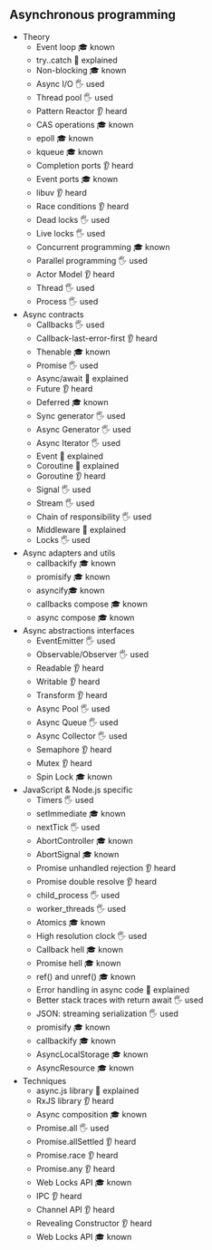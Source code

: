 ## Asynchronous programming

- Theory
  - Event loop 🎓 known
  - try..catch 🙋 explained
  - Non-blocking 🎓 known
  - Async I/O 🖐️ used
  - Thread pool 🖐️ used
  - Pattern Reactor 👂 heard
  - CAS operations 🎓 known
  - epoll 🎓 known
  - kqueue 🎓 known
  - Completion ports 👂 heard
  - Event ports 🎓 known
  - libuv 👂 heard
  - Race conditions 👂 heard
  - Dead locks 🖐️ used
  - Live locks 🖐️ used
  - Concurrent programming 🎓 known
  - Parallel programming 🖐️ used
  - Actor Model 👂 heard
  - Thread 🖐️ used
  - Process 🖐️ used
- Async contracts
  - Callbacks 🖐️ used
  - Callback-last-error-first 👂 heard
  - Thenable 🎓 known
  - Promise 🖐️ used
  - Async/await 🙋 explained
  - Future 👂 heard
  - Deferred 🎓 known
  - Sync generator 🖐️ used
  - Async Generator 🖐️ used
  - Async Iterator 🖐️ used
  - Event 🙋 explained
  - Coroutine 🙋 explained
  - Goroutine 👂 heard
  - Signal 🖐️ used
  - Stream 🖐️ used
  - Chain of responsibility 🖐️ used
  - Middleware 🙋 explained
  - Locks 🖐️ used
- Async adapters and utils
  - callbackify 🎓 known
  - promisify 🎓 known
  - asyncify🎓 known
  - callbacks compose 🎓 known
  - async compose 🎓 known
- Async abstractions interfaces
  - EventEmitter 🖐️ used
  - Observable/Observer 🖐️ used
  - Readable 👂 heard
  - Writable 👂 heard
  - Transform 👂 heard
  - Async Pool 🖐️ used
  - Async Queue 🖐️ used
  - Async Collector 🖐️ used
  - Semaphore 👂 heard
  - Mutex 👂 heard
  - Spin Lock 🎓 known
- JavaScript & Node.js specific
  - Timers 🖐️ used
  - setImmediate 🎓 known
  - nextTick 🖐️ used
  - AbortController 🎓 known
  - AbortSignal 🎓 known
  - Promise unhandled rejection 👂 heard
  - Promise double resolve 👂 heard
  - child_process 🖐️ used
  - worker_threads 🖐️ used
  - Atomics 🎓 known
  - High resolution clock 🖐️ used
  - Callback hell 🎓 known
  - Promise hell 🎓 known
  - ref() and unref() 🎓 known
  - Error handling in async code 🙋 explained
  - Better stack traces with return await 🖐️ used
  - JSON: streaming serialization 🖐️ used
  - promisify 🎓 known
  - callbackify 🎓 known
  - AsyncLocalStorage 🎓 known
  - AsyncResource 🎓 known
- Techniques
  - async.js library 🙋 explained
  - RxJS library 👂 heard
  - Async composition 🎓 known
  - Promise.all 🖐️ used
  - Promise.allSettled 👂 heard
  - Promise.race 👂 heard
  - Promise.any 👂 heard
  - Web Locks API 🎓 known
  - IPC 👂 heard
  - Channel API 👂 heard
  - Revealing Constructor 👂 heard
  - Web Locks API 🎓 known

